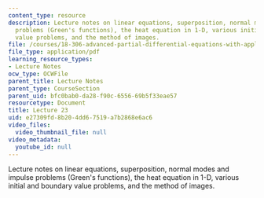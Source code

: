 ```yaml
---
content_type: resource
description: Lecture notes on linear equations, superposition, normal modes and impulse
  problems (Green's functions), the heat equation in 1-D, various initial and boundary
  value problems, and the method of images.
file: /courses/18-306-advanced-partial-differential-equations-with-applications-fall-2009/e27309fd8b204dd67519a7b2868e6ac6_MIT18_306f09_lec23.pdf
file_type: application/pdf
learning_resource_types:
- Lecture Notes
ocw_type: OCWFile
parent_title: Lecture Notes
parent_type: CourseSection
parent_uid: bfc0bab0-da28-f90c-6556-69b5f33eae57
resourcetype: Document
title: Lecture 23
uid: e27309fd-8b20-4dd6-7519-a7b2868e6ac6
video_files:
  video_thumbnail_file: null
video_metadata:
  youtube_id: null
---
```

Lecture notes on linear equations, superposition, normal modes and impulse problems (Green's functions), the heat equation in 1-D, various initial and boundary value problems, and the method of images.

